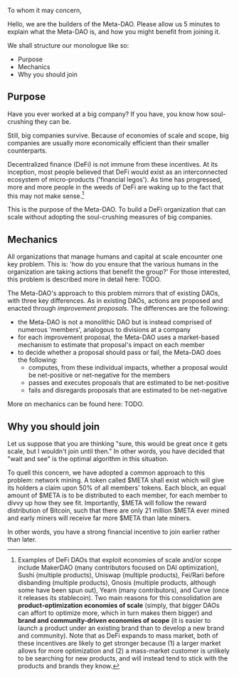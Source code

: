 To whom it may concern,

Hello, we are the builders of the Meta-DAO. Please allow us 5 minutes to explain what the Meta-DAO is, and how you might benefit from joining it.

We shall structure our monologue like so:
- Purpose
- Mechanics
- Why you should join

## Purpose

Have you ever worked at a big company? If you have, you know how soul-crushing they can be. 

Still, big companies survive. Because of economies of scale and scope, big companies are usually more economically efficient than their smaller counterparts. 

Decentralized finance (DeFi) is not immune from these incentives. At its inception, most people believed that DeFi would exist as an interconnected ecosystem of micro-products ('financial legos'). As time has progressed, more and more people in the weeds of DeFi are waking up to the fact that this may not make sense.[^1]

This is the purpose of the Meta-DAO. To build a DeFi organization that can scale without adopting the soul-crushing measures of big companies.

## Mechanics

All organizations that manage humans and capital at scale encounter one key problem. This is: 'how do you ensure that the various humans in the organization are taking actions that benefit the group?' For those interested, this problem is described more in detail here: TODO.

The Meta-DAO's approach to this problem mirrors that of existing DAOs, with three key differences. As in existing DAOs, actions are proposed and enacted through *improvement proposals*. The differences are the following:
- the Meta-DAO is not a monolithic DAO but is instead comprised of numerous 'members', analogous to divisions at a company
- for each improvement proposal, the Meta-DAO uses a market-based mechanism to estimate that proposal's impact on each member
- to decide whether a proposal should pass or fail, the Meta-DAO does the following:
  - computes, from these individual impacts, whether a proposal would be net-positive or net-negative for the members
  - passes and executes proposals that are estimated to be net-positive
  - fails and disregards proposals that are estimated to be net-negative

More on mechanics can be found here: TODO.

## Why you should join

Let us suppose that you are thinking "sure, this would be great once it gets scale, but I wouldn't join until then." In other words, you have decided that "wait and see" is the optimal algorithm in this situation.

To quell this concern, we have adopted a common approach to this problem: network mining. A token called $META shall exist which will give its holders a claim upon 50% of all members' tokens. Each block, an equal amount of $META is to be distributed to each member, for each member to divvy up how they see fit. Importantly, $META will follow the reward distribution of Bitcoin, such that there are only 21 million $META ever mined and early miners will receive far more $META than late miners. 

In other words, you have a strong financial incentive to join earlier rather than later. 

[^1]: Examples of DeFi DAOs that exploit economies of scale and/or scope include MakerDAO (many contributors focused on DAI optimization), Sushi (multiple products), Uniswap (multiple products), Fei/Rari before disbanding (multiple products), Gnosis (multiple products, although some have been spun out), Yearn (many contributors), and Curve (once it releases its stablecoin). Two main reasons for this consolidation are **product-optimization economies of scale** (simply, that bigger DAOs can affort to optimize more, which in turn makes them bigger) and **brand and community-driven economies of scope** (it is easier to launch a product under an existing brand than to develop a new brand and community). Note that as DeFi expands to mass market, both of these incentives are likely to get stronger because (1) a larger market allows for more optimization and (2) a mass-market customer is unlikely to be searching for new products, and will instead tend to stick with the products and brands they know.

